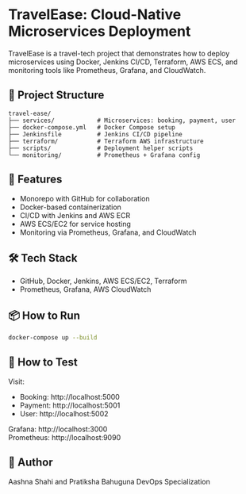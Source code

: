 # TravelEase: Cloud-Native Microservices Deployment

TravelEase is a travel-tech project that demonstrates how to deploy microservices using Docker, Jenkins CI/CD, Terraform, AWS ECS, and monitoring tools like Prometheus, Grafana, and CloudWatch.

## 📁 Project Structure
```
travel-ease/
├── services/            # Microservices: booking, payment, user
├── docker-compose.yml   # Docker Compose setup
├── Jenkinsfile          # Jenkins CI/CD pipeline
├── terraform/           # Terraform AWS infrastructure
├── scripts/             # Deployment helper scripts
└── monitoring/          # Prometheus + Grafana config
```

## 🚀 Features
- Monorepo with GitHub for collaboration
- Docker-based containerization
- CI/CD with Jenkins and AWS ECR
- AWS ECS/EC2 for service hosting
- Monitoring via Prometheus, Grafana, and CloudWatch

## 🛠 Tech Stack
- GitHub, Docker, Jenkins, AWS ECS/EC2, Terraform
- Prometheus, Grafana, AWS CloudWatch

## 📦 How to Run
```bash
docker-compose up --build
```

## 🧪 How to Test
Visit:
- Booking: http://localhost:5000
- Payment: http://localhost:5001
- User: http://localhost:5002

Grafana: http://localhost:3000  
Prometheus: http://localhost:9090

## 👤 Author
Aashna Shahi  and Pratiksha Bahuguna
DevOps Specialization  
